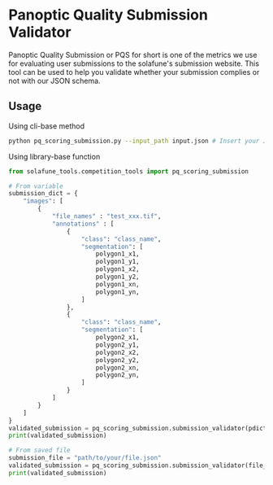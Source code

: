 # Panoptic Quality Submission Validator

Panoptic Quality Submission or PQS for short is one of the metrics we use for evaluating user submissions to the solafune's submission website. This tool can be used to help you validate whether your submission complies or not with our JSON schema.

## Usage

Using cli-base method

```bash
python pq_scoring_submission.py --input_path input.json # Insert your JSON file
```

Using library-base function

```python
from solafune_tools.competition_tools import pq_scoring_submission

# From variable
submission_dict = {
    "images": [
        {
            "file_names" : "test_xxx.tif",
            "annotations" : [
                {
                    "class": "class_name",
                    "segmentation": [
                        polygon1_x1,
                        polygon1_y1,
                        polygon1_x2,
                        polygon1_y2,
                        polygon1_xn,
                        polygon1_yn,
                    ]
                },
                {
                    "class": "class_name",
                    "segmentation": [
                        polygon2_x1,
                        polygon2_y1,
                        polygon2_x2,
                        polygon2_y2,
                        polygon2_xn,
                        polygon2_yn,
                    ]
                }
            ]
        }
    ]
}
validated_submission = pq_scoring_submission.submission_validator(pdict = submission_dict)
print(validated_submission)

# From saved file
submission_file = "path/to/your/file.json"
validated_submission = pq_scoring_submission.submission_validator(file_path = submission_file)
print(validated_submission)
```
